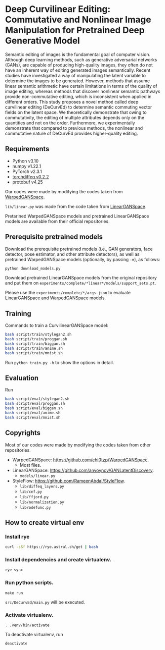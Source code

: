# Deep Curvilinear Editing: Commutative and Nonlinear Image Manipulation for Pretrained Deep Generative Model

Semantic editing of images is the fundamental goal of computer vision. Although deep learning methods, such as generative adversarial networks (GANs), are capable of producing high-quality images, they often do not have an inherent way of editing generated images semantically. Recent studies have investigated a way of manipulating the latent variable to determine the images to be generated. However, methods that assume linear semantic arithmetic have certain limitations in terms of the quality of image editing, whereas methods that discover nonlinear semantic pathways provide non-commutative editing, which is inconsistent when applied in different orders. This study proposes a novel method called deep curvilinear editing (DeCurvEd) to determine semantic commuting vector fields on the latent space. We theoretically demonstrate that owing to commutativity, the editing of multiple attributes depends only on the quantities and not on the order. Furthermore, we experimentally demonstrate that compared to previous methods, the nonlinear and commutative nature of DeCurvEd provides higher-quality editing.

## Requirements

- Python v3.10
- numpy v1.22.1
- PyTorch v2.3.1
- [torchdiffeq v0.2.2](https://github.com/rtqichen/torchdiffeq)
- protobuf v4.25

Our codes were made by modifying the codes taken from [WarpedGANSpace](https://github.com/chi0tzp/WarpedGANSpace).

``lib/linear.py`` was made from the code taken from [LinearGANSpace](https://github.com/anvoynov/GANLatentDiscovery).

Pretarined WarpedGANSpace models and pretrained LinearGANSpace models are available from their official repositories.

## Prerequisite pretrained models

Download the prerequisite pretrained models (i.e., GAN generators, face detector, pose estimator, and other attribute detectors), as well as pretrained WarpedGANSpace models (optionally, by passing `-m`), as follows:

```bash
python download_models.py
```

Download pretrained LinearGANSpace models from the original repository and put them on ``experiments/complete/*linear*/models/support_sets.pt``.

Please use the ``experiments/complete/*/args.json`` to evaluate LinearGANSpace and WarpedGANSpace models.

## Training

Commands to train a CurvilinearGANSpace model:

```sh
bash script/train/stylegan2.sh
bash script/train/proggan.sh
bash script/train/biggan.sh
bash script/train/anime.sh
bash script/train/mnist.sh
```

Run `python train.py -h` to show the options in detail.

## Evaluation

Run

```sh
bash script/eval/stylegan2.sh
bash script/eval/proggan.sh
bash script/eval/biggan.sh
bash script/eval/anime.sh
bash script/eval/mnist.sh
```

## Copyrights

Most of our codes were made by modifying the codes taken from other repositories.

- WarpedGANSpace: https://github.com/chi0tzp/WarpedGANSpace.
  - Most files.
- LinearGANSpace: https://github.com/anvoynov/GANLatentDiscovery.
  - `models/linear.py`
- StyleFlow: https://github.com/RameenAbdal/StyleFlow.
  - `lib/diffeq_layers.py`
  - `lib/cnf.py`
  - `lib/ffjord.py`
  - `lib/normalization.py`
  - `lib/odefunc.py`


## How to create virtual env

### Install rye
```sh
curl -sSf https://rye.astral.sh/get | bash
```

### Install dependencies and create virtualenv.
```sh
rye sync
```

### Run python scripts.
```
make run
```
`src/DeCurvEd/main.py` will be executed.

### Activate virtualenv.
```
. .venv/bin/activate
```
To deactivate virtualenv, run 
```
deactivate
```
